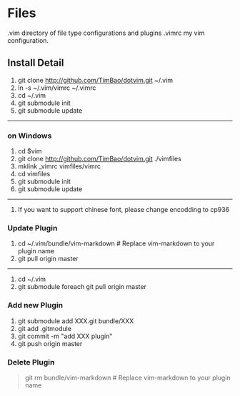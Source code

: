 # Files
.vim directory of file type configurations and plugins .vimrc my vim configuration.

## Install Detail

1. git clone http://github.com/TimBao/dotvim.git ~/.vim
1. ln -s ~/.vim/vimrc ~/.vimrc
1. cd ~/.vim
1. git submodule init
1. git submodule update

----
### on Windows

1. cd $vim
1. git clone http://github.com/TimBao/dotvim.git ./vimfiles
1. mklink \_vimrc vimfiles/vimrc
1. cd vimfiles
1. git submodule init
1. git submodule update

---
1. If you want to support chinese font, please change encodding to cp936

### Update Plugin

1. cd ~/.vim/bundle/vim-markdown  # Replace vim-markdown to your plugin name
1. git pull origin master

----

1. cd ~/.vim
1. git submodule foreach git pull origin master

### Add new Plugin
1. git submodule add XXX.git bundle/XXX
2. git add .gitmodule
3. git commit -m "add XXX plugin"
4. git push origin master

### Delete Plugin

> git rm bundle/vim-markdown  # Replace vim-markdown to your plugin name
